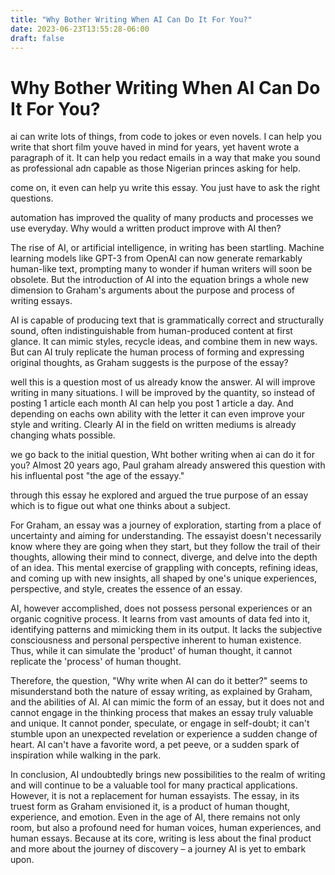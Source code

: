 ```yaml
---
title: "Why Bother Writing When AI Can Do It For You?"
date: 2023-06-23T13:55:28-06:00
draft: false
---
```


# Why Bother Writing When AI Can Do It For You?

ai can write lots of things, from code to jokes or even novels. I can help you write that short film youve haved in mind for years, yet havent wrote a paragraph of it. It can help you redact emails in a way that make you sound as professional adn capable as those Nigerian princes asking for help.

come on, it even can help yu write this essay. You just have to ask the right questions.

automation has improved the quality of many products and processes we use everyday. Why would a written product improve with AI then?



The rise of AI, or artificial intelligence, in writing has been startling. Machine learning models like GPT-3 from OpenAI can now generate remarkably human-like text, prompting many to wonder if human writers will soon be obsolete. But the introduction of AI into the equation brings a whole new dimension to Graham's arguments about the purpose and process of writing essays.

AI is capable of producing text that is grammatically correct and structurally sound, often indistinguishable from human-produced content at first glance. It can mimic styles, recycle ideas, and combine them in new ways. But can AI truly replicate the human process of forming and expressing original thoughts, as Graham suggests is the purpose of the essay?




well this is a question most of us already know the answer. AI will improve writing in many situations. I will be improved by the quantity, so instead of posting 1 article each month AI can help you post 1 article a day. And depending on eachs own ability with the letter it can even improve your style and writing. Clearly AI in the field on written mediums is already changing whats possible.

we go back to the initial question, Wht bother writing when ai can do it for you? Almost 20 years ago, Paul graham already answered this question with his influental post "the age of the essayy."

through this essay he explored and argued the true purpose of an essay which is to figue out what one thinks about a subject.

For Graham, an essay was a journey of exploration, starting from a place of uncertainty and aiming for understanding. The essayist doesn't necessarily know where they are going when they start, but they follow the trail of their thoughts, allowing their mind to connect, diverge, and delve into the depth of an idea. This mental exercise of grappling with concepts, refining ideas, and coming up with new insights, all shaped by one's unique experiences, perspective, and style, creates the essence of an essay.

AI, however accomplished, does not possess personal experiences or an organic cognitive process. It learns from vast amounts of data fed into it, identifying patterns and mimicking them in its output. It lacks the subjective consciousness and personal perspective inherent to human existence. Thus, while it can simulate the 'product' of human thought, it cannot replicate the 'process' of human thought.

Therefore, the question, "Why write when AI can do it better?" seems to misunderstand both the nature of essay writing, as explained by Graham, and the abilities of AI. AI can mimic the form of an essay, but it does not and cannot engage in the thinking process that makes an essay truly valuable and unique. It cannot ponder, speculate, or engage in self-doubt; it can't stumble upon an unexpected revelation or experience a sudden change of heart. AI can't have a favorite word, a pet peeve, or a sudden spark of inspiration while walking in the park.

In conclusion, AI undoubtedly brings new possibilities to the realm of writing and will continue to be a valuable tool for many practical applications. However, it is not a replacement for human essayists. The essay, in its truest form as Graham envisioned it, is a product of human thought, experience, and emotion. Even in the age of AI, there remains not only room, but also a profound need for human voices, human experiences, and human essays. Because at its core, writing is less about the final product and more about the journey of discovery – a journey AI is yet to embark upon.





